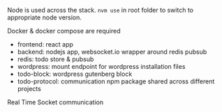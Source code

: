 Node is used across the stack. `nvm use` in root folder to switch to appropriate node version.

Docker & docker compose are required

- frontend: react app
- backend: nodejs app, websocket.io wrapper around redis pubsub
- redis: todo store & pubsub
- wordpress: mount endpoint for wordpress installation files
- todo-block: wordpress gutenberg block
- todo-protocol: communication npm package shared across different projects

Real Time Socket communication
